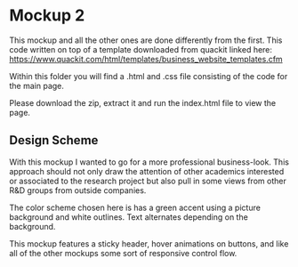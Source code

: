 # Mockup 2
This mockup and all the other ones are done differently from the first. This code written on top of a template downloaded from quackit linked here:  https://www.quackit.com/html/templates/business_website_templates.cfm

Within this folder you will find a .html and .css file consisting of the code for the main page.

Please download the zip, extract it and run the index.html file to view the page.

## Design Scheme
With this mockup I wanted to go for a more professional business-look. This approach should not only draw the attention of other academics interested or associated to the research project but also pull in some views from other R&D groups from outside companies.

The color scheme chosen here is has a green accent using a picture background and white outlines. Text alternates depending on the background.

This mockup features a sticky header, hover animations on buttons, and like all of the other mockups some sort of responsive control flow.

